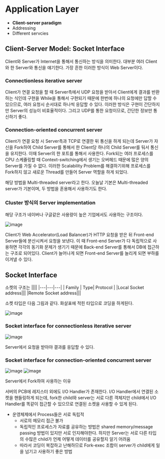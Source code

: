 # Application Layer

- **Client-server paradigm**
- Addressing
- Different servcies

## Client-Server Model: Socket Interface

Client와 Server가 Internet을 통해서 통신하는 방식을 의미한다. 대부분 여러 Client와 한 Server와 통신을 얘기한다. 가장 흔한 이러한 방식이 Web Server이다.

### Connectionless iterative server

Client가 연결 요청을 할 때 Server측에서 UDP 요청을 받아서 Client에게 결과를 반환하는 식인데 구현을 While을 통해서 구현되기 때문에 한번에 하나의 요청에만 답할 수 있으므로, 여러 요청시 순서대로 하나씩 응답할 수 있다. 이러한 방식은 구현이 간단하지만 Server의 성능이 비효율적이다. 그리고 UDP를 통한 요청이므로, 간단한 정보만 통신하기 좋다.

### Connection-oriented concurrent server

Client가 연결 요청 시 Server측과 TCP로 연결한 뒤 통신을 하게 되는데 Server가 자신을 Fork하여 Child Server를 통해서 한 Client당 하나의 Child Server를 둬서 통신을 유지한다. 이때 Server의 한 포트를 통해서 사용한다. Fork되는 여러 프로세스를 CPU 스케쥴링할 때 Context-switching에서 생기는 오버헤드 때문에 많은 양의 Server를 가질 수 없다. 이러한 Scalability Problem를 해결하기위해 프로세스를 Fork하지 않고 새로운 Thread를 만들어 Server 역할을 하게 되었다.

해당 방법을 Multi-threaded server라고 한다. 오늘날 기본은 Multi-threaded server가 기본이며, 두 방법을 혼용해서 사용하기도 한다.

### Cluster 방식의 Server implementation

해당 구조가 네이버나 구글같은 사용량이 높은 기업에서도 사용하는 구조이다.

![image](https://user-images.githubusercontent.com/59367782/97833305-6d978800-1d18-11eb-8beb-1fe948034829.png)

Client가 Web Accelerator(Load Balancer)가 HTTP 요청을 받은 뒤 Front-end Server들에 분산시켜서 요청을 보낸다. 이 때 Front-end Server가 다 독립적으로 사용하면 각각의 동기화 문제가 생기기 때문에 Back-end Server를 통해서 DB에 접근하는 구조로 되어있다. Client가 늘어나게 되면 Front-end Server를 늘리게 되면 부하를 이겨낼 수 있다.

## Socket Interface

소켓의 구조는 
||||
|---|---|---|
| Family | Type| Protocol |
|Local Socket address|||
|Remote Socket address|||

소켓 타입은 다음 그림과 같다. 화살표에 적힌 타입으로 코딩을 하게된다.

![image](https://user-images.githubusercontent.com/59367782/97835693-1ac0cf00-1d1e-11eb-9970-35c7bf8721a9.png)

### Socket interface for connectionless iterative server

![image](https://user-images.githubusercontent.com/59367782/97835823-5c517a00-1d1e-11eb-90d1-dff977602f34.png)

Server에서 요청을 받아야 결과를 응답할 수 있다.

### Socket interface for connection-oriented concurrent server

![image](https://user-images.githubusercontent.com/59367782/97835952-a3d80600-1d1e-11eb-8dd4-4d73d7d48fd7.png)
![image](https://user-images.githubusercontent.com/59367782/97835984-ae929b00-1d1e-11eb-815e-523d25a2d860.png)

Server에서 Fork하여 사용하는 이유

서버의 PCB에 레지스터 외에도 I/O Handler가 존재한다. I/O Handler에서 연결된 소켓을 핸들링하게 되는데, fork한 child와 server는 서로 다른 객체지만 child에서 I/O Handler를 똑같이 접근할 수 있으므로 연결된 소켓을 사용할 수 있게 된다.

- 운영체제에서 Process들은 서로 독립적
    - 서로의 메모리 접근 불가
    - 독립적인 프로세스가 자료를 공유하는 방법은 shared memory/message passing 방법이 있지만 서로 인지해야한다. 하지만 Server는 서로 다른 타입의 수많은 child가 언제 어떻게 데이터를 공유할지 알기 어려움
    - 따라서 코딩이 복잡하고 난해하므로 Fork-exec 조합이 server가 child에게 일을 넘기고 사용하기 좋은 방법